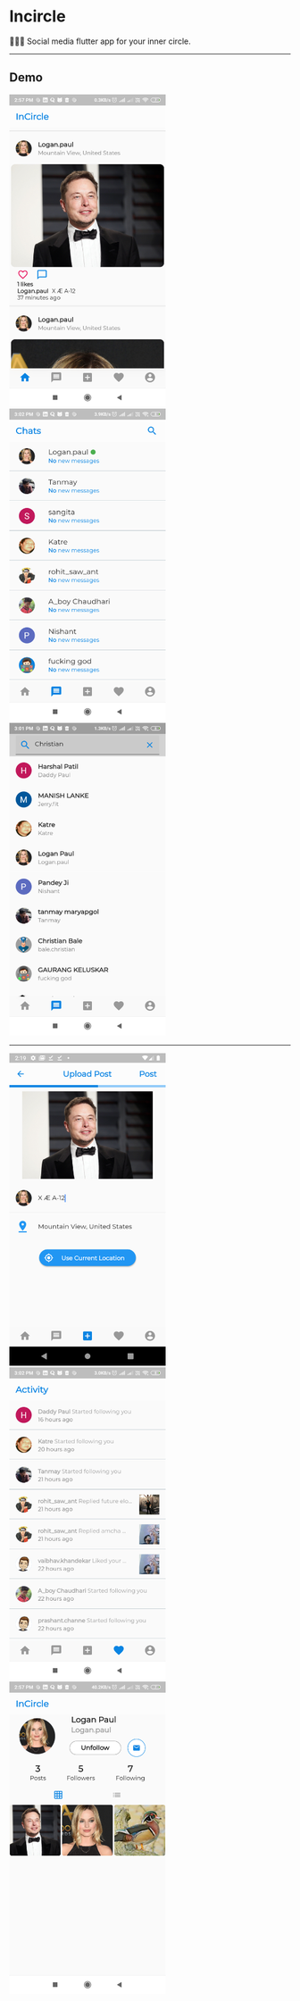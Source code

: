 # Incircle

👩‍👧‍👦 Social media flutter app for your inner circle.

---

## Demo

<p float="left">
  <img src="https://github.com/prashantchanne12/InCircle/blob/master/images/1.png" width="280" />
  &nbsp&nbsp&nbsp&nbsp
  <img src="https://github.com/prashantchanne12/InCircle/blob/master/images/2.png" width="280" />
  &nbsp&nbsp&nbsp&nbsp
  <img src="https://github.com/prashantchanne12/InCircle/blob/master/images/3.png" width="280" />
</p>

***

<p float="left">
  <img src="https://github.com/prashantchanne12/InCircle/blob/master/images/4.png" width="280" />
  &nbsp&nbsp&nbsp&nbsp
  <img src="https://github.com/prashantchanne12/InCircle/blob/master/images/5.png" width="280" />
  &nbsp&nbsp&nbsp&nbsp
  <img src="https://github.com/prashantchanne12/InCircle/blob/master/images/6.png" width="280" />
</p>
